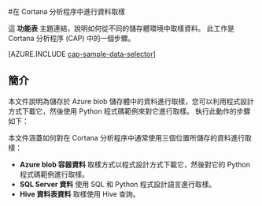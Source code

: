 <properties 
    pageTitle="在 Cortana 分析程序中進行資料取樣" 
    description="如何在不同的儲存體環境中瀏覽資料。" 
    services="machine-learning" 
    documentationCenter="" 
    authors="bradsev" 
    manager="paulettm" 
    editor="cgronlun" />

<tags 
    ms.service="machine-learning" 
    ms.workload="data-services" 
    ms.tgt_pltfrm="na" 
    ms.devlang="na" 
    ms.topic="article" 
    ms.date="10/20/2015" 
    ms.author="fashah;garye;bradsev" /> 

#<a name="heading"></a>在 Cortana 分析程序中進行資料取樣

這 **功能表** 主題連結，說明如何從不同的儲存體環境中取樣資料。 此工作是 Cortana 分析程序 (CAP) 中的一個步驟。

[AZURE.INCLUDE [cap-sample-data-selector](../../includes/cap-sample-data-selector.md)]

## 簡介

本文件說明為儲存於 Azure blob 儲存體中的資料進行取樣，您可以利用程式設計方式下載它，然後使用 Python 程式碼範例來對它進行取樣。 執行此動作的步驟如下：

本文件涵蓋如何對在 Cortana 分析程序中通常使用三個位置所儲存的資料進行取樣：

- **Azure blob 容器資料** 取樣方式以程式設計方式下載它，然後對它的 Python 程式碼範例進行取樣。
- **SQL Server 資料** 使用 SQL 和 Python 程式設計語言進行取樣。 
- **Hive 資料表資料** 取樣使用 Hive 查詢。




